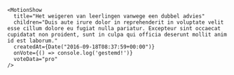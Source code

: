     <MotionShow
      title="Het weigeren van leerlingen vanwege een dubbel advies"
      children="Duis aute irure dolor in reprehenderit in voluptate velit esse cillum dolore eu fugiat nulla pariatur. Excepteur sint occaecat cupidatat non proident, sunt in culpa qui officia deserunt mollit anim id est laborum."
      createdAt={Date("2016-09-18T08:37:59+00:00")}
      onVote={() => console.log('gestemd!')}
      voteData="pro"
    />
